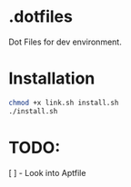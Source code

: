 # .dotfiles
Dot Files for dev environment.

# Installation

```sh
chmod +x link.sh install.sh
./install.sh
```



# TODO:
[ ] - Look into Aptfile

